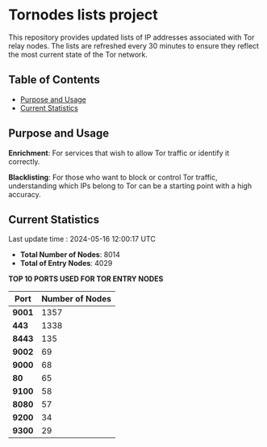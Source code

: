 # Tornodes lists project

This repository provides updated lists of IP addresses associated with Tor relay nodes. The lists are refreshed every 30 minutes to ensure they reflect the most current state of the Tor network.

## Table of Contents

- [Purpose and Usage](#purpose-and-usage)
- [Current Statistics](#current-statistics)


## Purpose and Usage

**Enrichment**: For services that wish to allow Tor traffic or identify it correctly.

**Blacklisting**: For those who want to block or control Tor traffic, understanding which IPs belong to Tor can be a starting point with a high accuracy.

## Current Statistics

Last update time : 2024-05-16 12:00:17 UTC

- **Total Number of Nodes**: 8014
- **Total of Entry Nodes**: 4029

**TOP 10 PORTS USED FOR TOR ENTRY NODES**

| **Port** | **Number of Nodes** |
|------|-----------------|
| **9001**   | 1357  |
| **443**   | 1338  |
| **8443**   | 135  |
| **9002**   | 69  |
| **9000**   | 68  |
| **80**   | 65  |
| **9100**   | 58  |
| **8080**   | 57  |
| **9200**   | 34  |
| **9300**   | 29  |

